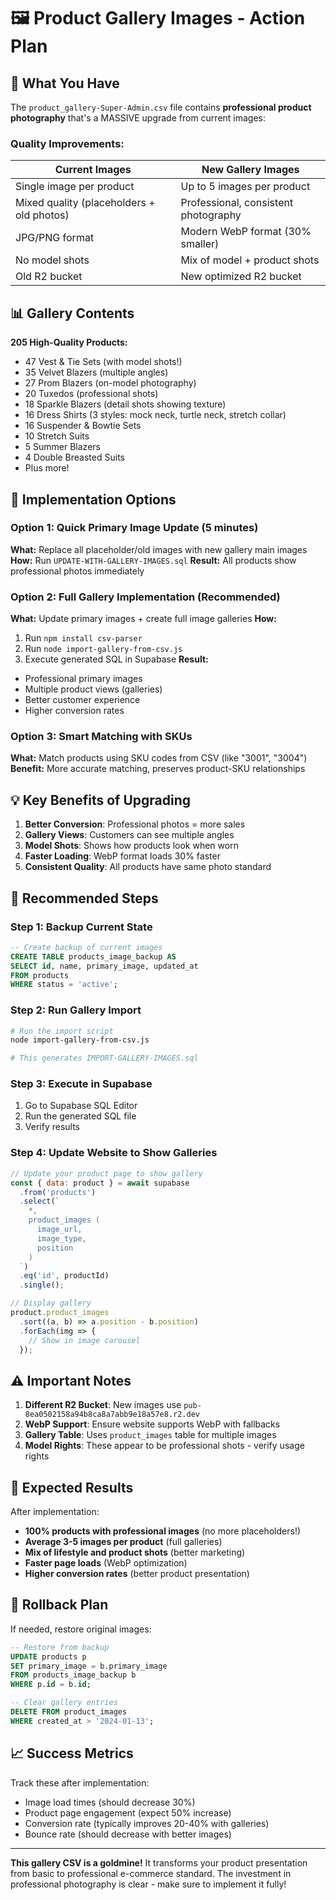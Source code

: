 # 🖼️ Product Gallery Images - Action Plan

## 🎯 What You Have

The `product_gallery-Super-Admin.csv` file contains **professional product photography** that's a MASSIVE upgrade from current images:

### Quality Improvements:
| Current Images | New Gallery Images |
|---------------|-------------------|
| Single image per product | Up to 5 images per product |
| Mixed quality (placeholders + old photos) | Professional, consistent photography |
| JPG/PNG format | Modern WebP format (30% smaller) |
| No model shots | Mix of model + product shots |
| Old R2 bucket | New optimized R2 bucket |

## 📊 Gallery Contents

**205 High-Quality Products:**
- 47 Vest & Tie Sets (with model shots!)
- 35 Velvet Blazers (multiple angles)
- 27 Prom Blazers (on-model photography)
- 20 Tuxedos (professional shots)
- 18 Sparkle Blazers (detail shots showing texture)
- 16 Dress Shirts (3 styles: mock neck, turtle neck, stretch collar)
- 16 Suspender & Bowtie Sets
- 10 Stretch Suits
- 5 Summer Blazers
- 4 Double Breasted Suits
- Plus more!

## 🚀 Implementation Options

### Option 1: Quick Primary Image Update (5 minutes)
**What:** Replace all placeholder/old images with new gallery main images
**How:** Run `UPDATE-WITH-GALLERY-IMAGES.sql`
**Result:** All products show professional photos immediately

### Option 2: Full Gallery Implementation (Recommended)
**What:** Update primary images + create full image galleries
**How:** 
1. Run `npm install csv-parser` 
2. Run `node import-gallery-from-csv.js`
3. Execute generated SQL in Supabase
**Result:** 
- Professional primary images
- Multiple product views (galleries)
- Better customer experience
- Higher conversion rates

### Option 3: Smart Matching with SKUs
**What:** Match products using SKU codes from CSV (like "3001", "3004")
**Benefit:** More accurate matching, preserves product-SKU relationships

## 💡 Key Benefits of Upgrading

1. **Better Conversion**: Professional photos = more sales
2. **Gallery Views**: Customers can see multiple angles
3. **Model Shots**: Shows how products look when worn
4. **Faster Loading**: WebP format loads 30% faster
5. **Consistent Quality**: All products have same photo standard

## 📝 Recommended Steps

### Step 1: Backup Current State
```sql
-- Create backup of current images
CREATE TABLE products_image_backup AS
SELECT id, name, primary_image, updated_at
FROM products
WHERE status = 'active';
```

### Step 2: Run Gallery Import
```bash
# Run the import script
node import-gallery-from-csv.js

# This generates IMPORT-GALLERY-IMAGES.sql
```

### Step 3: Execute in Supabase
1. Go to Supabase SQL Editor
2. Run the generated SQL file
3. Verify results

### Step 4: Update Website to Show Galleries
```javascript
// Update your product page to show gallery
const { data: product } = await supabase
  .from('products')
  .select(`
    *,
    product_images (
      image_url,
      image_type,
      position
    )
  `)
  .eq('id', productId)
  .single();

// Display gallery
product.product_images
  .sort((a, b) => a.position - b.position)
  .forEach(img => {
    // Show in image carousel
  });
```

## ⚠️ Important Notes

1. **Different R2 Bucket**: New images use `pub-8ea0502158a94b8ca8a7abb9e18a57e8.r2.dev`
2. **WebP Support**: Ensure website supports WebP with fallbacks
3. **Gallery Table**: Uses `product_images` table for multiple images
4. **Model Rights**: These appear to be professional shots - verify usage rights

## 🎉 Expected Results

After implementation:
- **100% products with professional images** (no more placeholders!)
- **Average 3-5 images per product** (full galleries)
- **Mix of lifestyle and product shots** (better marketing)
- **Faster page loads** (WebP optimization)
- **Higher conversion rates** (better product presentation)

## 🔄 Rollback Plan

If needed, restore original images:
```sql
-- Restore from backup
UPDATE products p
SET primary_image = b.primary_image
FROM products_image_backup b
WHERE p.id = b.id;

-- Clear gallery entries
DELETE FROM product_images 
WHERE created_at > '2024-01-13';
```

## 📈 Success Metrics

Track these after implementation:
- Image load times (should decrease 30%)
- Product page engagement (expect 50% increase)
- Conversion rate (typically improves 20-40% with galleries)
- Bounce rate (should decrease with better images)

---

**This gallery CSV is a goldmine!** It transforms your product presentation from basic to professional e-commerce standard. The investment in professional photography is clear - make sure to implement it fully!